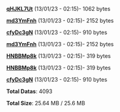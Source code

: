 [**qHJKL7Ut**](/data/qHJKL7Ut.txt) (13/01/23 - 02:15)- 1062 bytes

[**md3YmFnh**](/data/md3YmFnh.txt) (13/01/23 - 02:15)- 2152 bytes

[**cfyDc3gN**](/data/cfyDc3gN.txt) (13/01/23 - 02:15)- 910 bytes

[**md3YmFnh**](/data/md3YmFnh.txt) (13/01/23 - 02:15)- 2152 bytes

[**HNBBMp8k**](/data/HNBBMp8k.txt) (13/01/23 - 02:15)- 319 bytes

[**HNBBMp8k**](/data/HNBBMp8k.txt) (13/01/23 - 02:15)- 319 bytes

[**cfyDc3gN**](/data/cfyDc3gN.txt) (13/01/23 - 02:15)- 910 bytes

**Total Datas**: 4093

**Total Size**: 25.64 MB / 25.6 MB